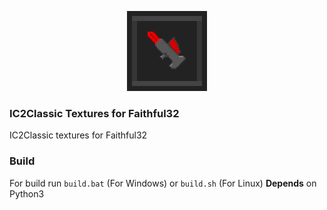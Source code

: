 <p align="center">
	<img src="https://github.com/LogicWorlds/IC2ClassicFaithful32/raw/master/src/pack.png">
</p>

### IC2Classic Textures for Faithful32
 IC2Classic textures for Faithful32

### Build
 For build run `build.bat` (For Windows) or `build.sh` (For Linux)
**Depends** on Python3